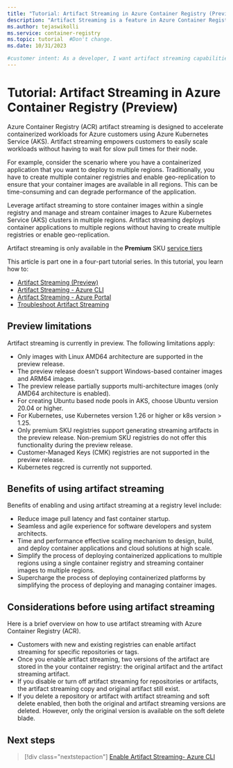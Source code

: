 ```yaml
---
title: "Tutorial: Artifact Streaming in Azure Container Registry (Preview)"
description: "Artifact Streaming is a feature in Azure Container Registry to enhance and supercharge managing, scaling, and deploying artifacts through containerized platforms."
ms.author: tejaswikolli
ms.service: container-registry
ms.topic: tutorial  #Don't change.
ms.date: 10/31/2023

#customer intent: As a developer, I want artifact streaming capabilities so that I can efficiently deliver and serve containerized applications to end-users in real-time.
---
```


# Tutorial: Artifact Streaming in Azure Container Registry (Preview)

Azure Container Registry (ACR) artifact streaming is designed to accelerate containerized workloads for Azure customers using Azure Kubernetes Service (AKS). Artifact streaming empowers customers to easily scale workloads without having to wait for slow pull times for their node.

For example, consider the scenario where you have a containerized application that you want to deploy to multiple regions. Traditionally, you have to create multiple container registries and enable geo-replication to ensure that your container images are available in all regions. This can be time-consuming and can degrade performance of the application.

Leverage artifact streaming to store container images within a single registry and manage and stream container images to Azure Kubernetes Service (AKS) clusters in multiple regions. Artifact streaming deploys container applications to multiple regions without having to create multiple registries or enable geo-replication.

Artifact streaming is only available in the **Premium** SKU [service tiers](container-registry-skus.md)

This article is part one in a four-part tutorial series. In this tutorial, you learn how to:

* [Artifact Streaming (Preview)](tutorial-artifact-streaming.md)
* [Artifact Streaming - Azure CLI](tutorial-artifact-streaming-cli.md)
* [Artifact Streaming - Azure Portal](tutorial-artifact-streaming-portal.md)
* [Troubleshoot Artifact Streaming](tutorial-artifact-streaming-troubleshoot.md)

## Preview limitations

Artifact streaming is currently in preview. The following limitations apply:

* Only images with Linux AMD64 architecture are supported in the preview release.
* The preview release doesn't support Windows-based container images and ARM64 images.
* The preview release partially supports multi-architecture images (only AMD64 architecture is enabled).
* For creating Ubuntu based node pools in AKS, choose Ubuntu version 20.04 or higher.
* For Kubernetes, use Kubernetes version 1.26 or higher or k8s version > 1.25. 
* Only premium SKU registries support generating streaming artifacts in the preview release. Non-premium SKU registries do not offer this functionality during the preview release.
* Customer-Managed Keys (CMK) registries are not supported in the preview release.
* Kubernetes regcred is currently not supported.

## Benefits of using artifact streaming

Benefits of enabling and using artifact streaming at a registry level include:

* Reduce image pull latency and fast container startup.
* Seamless and agile experience for software developers and system architects.
* Time and performance effective scaling mechanism to design, build, and deploy container applications and cloud solutions at high scale.
* Simplify the process of deploying containerized applications to multiple regions using a single container registry and streaming container images to multiple regions.
* Supercharge the process of deploying containerized platforms by simplifying the process of deploying and managing container images.

## Considerations before using artifact streaming

Here is a brief overview on how to use artifact streaming with Azure Container Registry (ACR). 

* Customers with new and existing registries can enable artifact streaming for specific repositories or tags. 
* Once you enable artifact streaming, two versions of the artifact are stored in the your container registry: the original artifact and the artifact streaming artifact. 
* If you disable or turn off artifact streaming for repositories or artifacts, the artifact streaming copy and original artifact still exist.
* If you delete a repository or artifact with artifact streaming and soft delete enabled, then both the original and artifact streaming versions are deleted. However, only the original version is available on the soft delete blade.

## Next steps

> [!div class="nextstepaction"]
> [Enable Artifact Streaming- Azure CLI](tutorial-artifact-streaming-cli.md)
